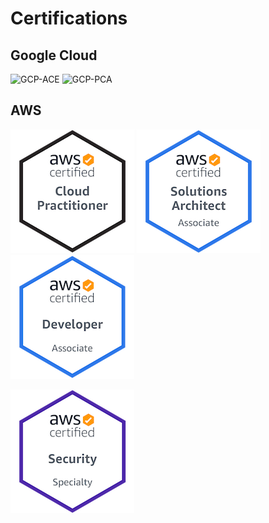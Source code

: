 # Certifications

## Google Cloud

![GCP-ACE](https://api.accredible.com/v1/frontend/credential_website_embed_image/badge/29136057 "GCP-ACE")
![GCP-PCA](https://api.accredible.com/v1/frontend/credential_website_embed_image/badge/30004334 "GCP-PCA")

## AWS

[![AWS-CLF](badges/aws-clf.png "AWS-CLF")](https://www.youracclaim.com/badges/a7d2d4eb-2313-474c-aa6f-49aca1884910/public_url)
[![AWS-SAA](badges/aws-saa.png "AWS-SAA")](https://www.youracclaim.com/badges/ba7d012a-ffb1-4eca-898e-29494ef9e0be/public_url)
[![AWS-DVA](badges/aws-dva.png "AWS-DVA")](https://www.youracclaim.com/badges/0c291abe-295c-4d45-896d-8dc37b37ee64/public_url)

[![AWS-SCS](badges/aws-scs.png "AWS-SCS")](https://www.credly.com/badges/460ed9f9-d74c-4abb-9071-4aff117ee506/public_url)

